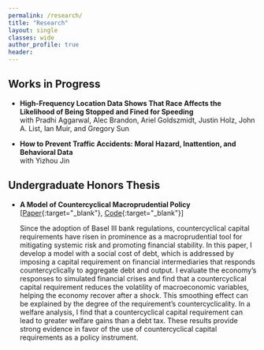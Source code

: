 ```yaml
---
permalink: /research/
title: "Research"
layout: single
classes: wide
author_profile: true
header:
---
```


## Works in Progress

- **High-Frequency Location Data Shows That Race Affects the Likelihood of Being Stopped and Fined for Speeding**
	<br>with Pradhi Aggarwal, Alec Brandon, Ariel Goldszmidt, Justin Holz, John A. List, Ian Muir, and Gregory Sun

- **How to Prevent Traffic Accidents: Moral Hazard, Inattention, and Behavioral Data**
	<br>with Yizhou Jin

## Undergraduate Honors Thesis

- **A Model of Countercyclical Macroprudential Policy**
	<br>[[Paper](/assets/docs/YuThomas_HonorsThesis.pdf){:target="_blank"}, [Code](https://github.com/thomasyu1000/yu2019_thesis/){:target="_blank"}]

	Since the adoption of Basel III bank regulations, countercyclical capital requirements have risen in
	prominence as a macroprudential tool for mitigating systemic risk and promoting financial stability.
	In this paper, I develop a model with a social cost of debt, which is addressed by imposing a capital
	requirement on financial intermediaries that responds countercyclically to aggregate debt and output.
	I evaluate the economy’s responses to simulated financial crises and find that a countercyclical capital
	requirement reduces the volatility of macroeconomic variables, helping the economy recover after a shock.
	This smoothing effect can be explained by the degree of the requirement’s countercyclicality. In a welfare
	analysis, I find that a countercyclical capital requirement can lead to greater welfare gains than a debt
	tax. These results provide strong evidence in favor of the use of countercyclical capital requirements as
	a policy instrument.
